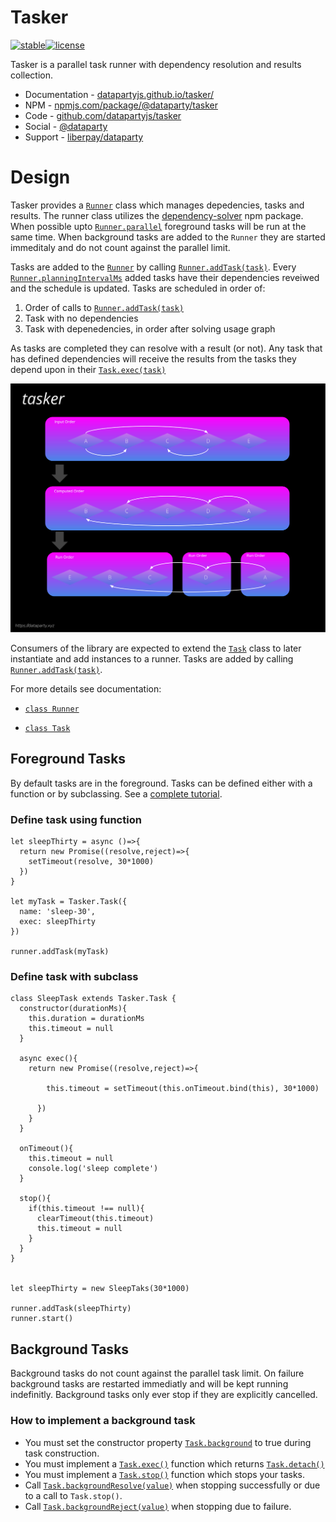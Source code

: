 # Tasker
[![stable](https://badges.github.io/stability-badges/dist/stable.svg)](https://github.com/badges/stability-badges)[![license](https://img.shields.io/github/license/datapartyjs/tasker)](https://github.com/datapartyjs/tasker/blob/main/LICENSE)

Tasker is a parallel task runner with dependency resolution and results collection.

 * Documentation - [datapartyjs.github.io/tasker/](https://datapartyjs.github.io/tasker/)
 * NPM - [npmjs.com/package/@dataparty/tasker](https://www.npmjs.com/package/@dataparty/tasker)
 * Code - [github.com/datapartyjs/tasker](https://github.com/datapartyjs/tasker)
 * Social - [@dataparty](https://partyon.xyz/@dataparty)
 * Support - [liberpay/dataparty](https://liberapay.com/dataparty)

# Design

Tasker provides a [`Runner`](https://datapartyjs.github.io/tasker/Runner.html) class which manages depedencies, tasks and results. The runner class utilizes the [dependency-solver](https://www.npmjs.com/package/dependency-solver) npm package. When possible upto [`Runner.parallel`](https://datapartyjs.github.io/tasker/Runner.html#Runner) foreground tasks will be run at the same time. When background tasks are added to the `Runner` they are started immeditaly and do not count against the parallel limit.

Tasks are added to the [`Runner`](https://datapartyjs.github.io/tasker/Runner.html) by calling [`Runner.addTask(task)`](https://datapartyjs.github.io/tasker/Runner.html#addTask). Every [`Runner.planningIntervalMs`](https://datapartyjs.github.io/tasker/Runner.html) added tasks have their dependencies reveiwed and the schedule is updated. Tasks are scheduled in order of:

 1. Order of calls to [`Runner.addTask(task)`](https://datapartyjs.github.io/tasker/Runner.html#addTask)
 2. Task with no dependencies
 3. Task with depenedencies, in order after solving usage graph

As tasks are completed they can resolve with a result (or not). Any task that has defined dependencies will receive the results from the tasks they depend upon in their [`Task.exec(task)`](https://datapartyjs.github.io/tasker/Task.html#exec)

![](./images/tasker-overview.svg)

Consumers of the library are expected to extend the [`Task`](https://datapartyjs.github.io/tasker/Task.html) class to later instantiate and add instances to a runner. Tasks are added by calling [`Runner.addTask(task)`](https://datapartyjs.github.io/tasker/Runner.html#addTask).

For more details see documentation:

* [`class Runner`](https://datapartyjs.github.io/tasker/Runner.html)

* [`class Task`](https://datapartyjs.github.io/tasker/Task.html)



## Foreground Tasks

By default tasks are in the foreground. Tasks can be defined either with a function or by subclassing. See a [complete tutorial](https://datapartyjs.github.io/tasker/tutorial-foreground%20tasks.html).

### Define task using function

```
let sleepThirty = async ()=>{
  return new Promise((resolve,reject)=>{
    setTimeout(resolve, 30*1000)
  })
}

let myTask = Tasker.Task({
  name: 'sleep-30',
  exec: sleepThirty
})

runner.addTask(myTask)
```

### Define task with subclass

```
class SleepTask extends Tasker.Task {
  constructor(durationMs){
    this.duration = durationMs
    this.timeout = null
  }

  async exec(){
    return new Promise((resolve,reject)=>{

        this.timeout = setTimeout(this.onTimeout.bind(this), 30*1000)

      })
    }
  }

  onTimeout(){
    this.timeout = null
    console.log('sleep complete')
  }

  stop(){
    if(this.timeout !== null){
      clearTimeout(this.timeout)
      this.timeout = null
    }
  }
}


let sleepThirty = new SleepTaks(30*1000)

runner.addTask(sleepThirty)
runner.start()
```

## Background Tasks

Background tasks do not count against the parallel task limit. On failure background tasks are restarted immediatly and will be kept running indefinitly. Background tasks only ever stop if they are explicitly cancelled.

### How to implement a background task

 * You must set the constructor property [`Task.background`](https://datapartyjs.github.io/tasker/Task.html#constructor) to true during task construction.
 * You must implement a [`Task.exec()`](https://datapartyjs.github.io/tasker/Task.html#exec) function which returns [`Task.detach()`](https://datapartyjs.github.io/tasker/Task.html#detach)
 * You must implement a [`Task.stop()`](https://datapartyjs.github.io/tasker/Task.html#stop) function which stops your tasks.
 * Call [`Task.backgroundResolve(value)`](https://datapartyjs.github.io/tasker/Task.html#backgroundResolve) when stopping successfully or due to a call to `Task.stop()`.
 * Call [`Task.backgroundReject(value)`](https://datapartyjs.github.io/tasker/Task.html#backgroundReject) when stopping due to failure.